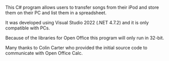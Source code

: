 This C# program allows users to transfer songs from their iPod and store them on their PC and list them in a spreadsheet.

It was developed using Visual Studio 2022 (.NET 4.7.2) and it is only compatible with PCs.

Because of the libraries for Open Office this program will only run in 32-bit.

Many thanks to Colin Carter who provided the initial source code to communicate with Open Office Calc.
